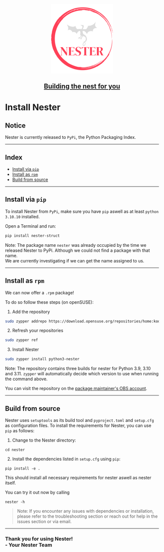 <p align="center">
<img
    style="display: block;
           margin-left: auto;
           margin-right: auto;
           width:40%"
    src="./index_logo.png"
    alt="Our logo">
</img>
</p>
<h2 align="center" style="text-decoration:underline">Building the nest for you</h2>

<h1>Install Nester</h1>

<h2> Notice</h2>

Nester is currently released to `PyPi`, the Python Packaging Index.

---
<h2>Index</h2>

- [Install via `pip`](#install-via-pip)
- [Install as `rpm`](#install-as-rpm)
- [Build from source](#build-from-source)

---
## Install via `pip`

To install Nester from `PyPi`, make sure you have `pip` aswell as at least `python 3.10.10` installed.

Open a Terminal and run:
```bash
pip install nester-struct
```

Note: The package name `nester` was already occupied by the time we released Nester to PyPi. Although we could not find a package with that name.<br>
We are currently investigating if we can get the name assigned to us.

---

## Install as `rpm`

We can now offer a `.rpm` package!

To do so follow these steps (on openSUSE):

1. Add the repository
```bash
sudo zypper addrepo https://download.opensuse.org/repositories/home:kodymo/openSUSE_Tumbleweed/home:kodymo.repo
```
2. Refresh your repositories
```bash
sudo zypper ref
```
3. Install Nester
```bash
sudo zypper install python3-nester
```
Note: The repository contains three builds for nester for Python 3.9, 3.10 and 3.11. `zypper` will automatically decide which version to use when running the command above.

You can visit the repository on the [package maintainer's OBS account](https://build.opensuse.org/package/show/home:kodymo/python-nester).


---

## Build from source

Nester uses `setuptools` as its build tool and `pyproject.toml` and `setup.cfg` as configuration files. To install the requirements for Nester, you can use `pip` as follows:

1. Change to the Nester directory:

```shell
cd nester
```

2. Install the dependencies listed in `setup.cfg` using `pip`:

```shell
pip install -e .
```

This should install all necessary requirements for nester aswell as nester itself.

You can try it out now by calling

```shell
nester -h
```

>Note: If you encounter any issues with dependencies or installation, please refer to the troubleshooting section or reach out for help in the issues section or via email.

---

<h3>Thank you for using Nester! <br> - Your Nester Team</h3>
